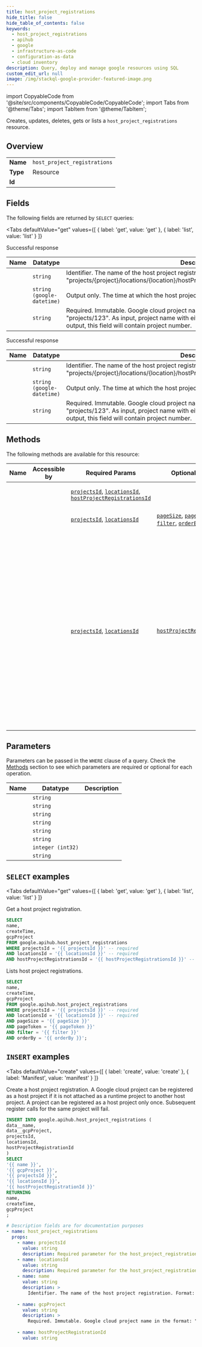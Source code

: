 ```yaml
--- 
title: host_project_registrations
hide_title: false
hide_table_of_contents: false
keywords:
  - host_project_registrations
  - apihub
  - google
  - infrastructure-as-code
  - configuration-as-data
  - cloud inventory
description: Query, deploy and manage google resources using SQL
custom_edit_url: null
image: /img/stackql-google-provider-featured-image.png
---
```


import CopyableCode from '@site/src/components/CopyableCode/CopyableCode';
import Tabs from '@theme/Tabs';
import TabItem from '@theme/TabItem';

Creates, updates, deletes, gets or lists a <code>host_project_registrations</code> resource.

## Overview
<table><tbody>
<tr><td><b>Name</b></td><td><code>host_project_registrations</code></td></tr>
<tr><td><b>Type</b></td><td>Resource</td></tr>
<tr><td><b>Id</b></td><td><CopyableCode code="google.apihub.host_project_registrations" /></td></tr>
</tbody></table>

## Fields

The following fields are returned by `SELECT` queries:

<Tabs
    defaultValue="get"
    values={[
        { label: 'get', value: 'get' },
        { label: 'list', value: 'list' }
    ]}
>
<TabItem value="get">

Successful response

<table>
<thead>
    <tr>
    <th>Name</th>
    <th>Datatype</th>
    <th>Description</th>
    </tr>
</thead>
<tbody>
<tr>
    <td><CopyableCode code="name" /></td>
    <td><code>string</code></td>
    <td>Identifier. The name of the host project registration. Format: "projects/&#123;project&#125;/locations/&#123;location&#125;/hostProjectRegistrations/&#123;host_project_registration&#125;".</td>
</tr>
<tr>
    <td><CopyableCode code="createTime" /></td>
    <td><code>string (google-datetime)</code></td>
    <td>Output only. The time at which the host project registration was created.</td>
</tr>
<tr>
    <td><CopyableCode code="gcpProject" /></td>
    <td><code>string</code></td>
    <td>Required. Immutable. Google cloud project name in the format: "projects/abc" or "projects/123". As input, project name with either project id or number are accepted. As output, this field will contain project number.</td>
</tr>
</tbody>
</table>
</TabItem>
<TabItem value="list">

Successful response

<table>
<thead>
    <tr>
    <th>Name</th>
    <th>Datatype</th>
    <th>Description</th>
    </tr>
</thead>
<tbody>
<tr>
    <td><CopyableCode code="name" /></td>
    <td><code>string</code></td>
    <td>Identifier. The name of the host project registration. Format: "projects/&#123;project&#125;/locations/&#123;location&#125;/hostProjectRegistrations/&#123;host_project_registration&#125;".</td>
</tr>
<tr>
    <td><CopyableCode code="createTime" /></td>
    <td><code>string (google-datetime)</code></td>
    <td>Output only. The time at which the host project registration was created.</td>
</tr>
<tr>
    <td><CopyableCode code="gcpProject" /></td>
    <td><code>string</code></td>
    <td>Required. Immutable. Google cloud project name in the format: "projects/abc" or "projects/123". As input, project name with either project id or number are accepted. As output, this field will contain project number.</td>
</tr>
</tbody>
</table>
</TabItem>
</Tabs>

## Methods

The following methods are available for this resource:

<table>
<thead>
    <tr>
    <th>Name</th>
    <th>Accessible by</th>
    <th>Required Params</th>
    <th>Optional Params</th>
    <th>Description</th>
    </tr>
</thead>
<tbody>
<tr>
    <td><a href="#get"><CopyableCode code="get" /></a></td>
    <td><CopyableCode code="select" /></td>
    <td><a href="#parameter-projectsId"><code>projectsId</code></a>, <a href="#parameter-locationsId"><code>locationsId</code></a>, <a href="#parameter-hostProjectRegistrationsId"><code>hostProjectRegistrationsId</code></a></td>
    <td></td>
    <td>Get a host project registration.</td>
</tr>
<tr>
    <td><a href="#list"><CopyableCode code="list" /></a></td>
    <td><CopyableCode code="select" /></td>
    <td><a href="#parameter-projectsId"><code>projectsId</code></a>, <a href="#parameter-locationsId"><code>locationsId</code></a></td>
    <td><a href="#parameter-pageSize"><code>pageSize</code></a>, <a href="#parameter-pageToken"><code>pageToken</code></a>, <a href="#parameter-filter"><code>filter</code></a>, <a href="#parameter-orderBy"><code>orderBy</code></a></td>
    <td>Lists host project registrations.</td>
</tr>
<tr>
    <td><a href="#create"><CopyableCode code="create" /></a></td>
    <td><CopyableCode code="insert" /></td>
    <td><a href="#parameter-projectsId"><code>projectsId</code></a>, <a href="#parameter-locationsId"><code>locationsId</code></a></td>
    <td><a href="#parameter-hostProjectRegistrationId"><code>hostProjectRegistrationId</code></a></td>
    <td>Create a host project registration. A Google cloud project can be registered as a host project if it is not attached as a runtime project to another host project. A project can be registered as a host project only once. Subsequent register calls for the same project will fail.</td>
</tr>
</tbody>
</table>

## Parameters

Parameters can be passed in the `WHERE` clause of a query. Check the [Methods](#methods) section to see which parameters are required or optional for each operation.

<table>
<thead>
    <tr>
    <th>Name</th>
    <th>Datatype</th>
    <th>Description</th>
    </tr>
</thead>
<tbody>
<tr id="parameter-hostProjectRegistrationsId">
    <td><CopyableCode code="hostProjectRegistrationsId" /></td>
    <td><code>string</code></td>
    <td></td>
</tr>
<tr id="parameter-locationsId">
    <td><CopyableCode code="locationsId" /></td>
    <td><code>string</code></td>
    <td></td>
</tr>
<tr id="parameter-projectsId">
    <td><CopyableCode code="projectsId" /></td>
    <td><code>string</code></td>
    <td></td>
</tr>
<tr id="parameter-filter">
    <td><CopyableCode code="filter" /></td>
    <td><code>string</code></td>
    <td></td>
</tr>
<tr id="parameter-hostProjectRegistrationId">
    <td><CopyableCode code="hostProjectRegistrationId" /></td>
    <td><code>string</code></td>
    <td></td>
</tr>
<tr id="parameter-orderBy">
    <td><CopyableCode code="orderBy" /></td>
    <td><code>string</code></td>
    <td></td>
</tr>
<tr id="parameter-pageSize">
    <td><CopyableCode code="pageSize" /></td>
    <td><code>integer (int32)</code></td>
    <td></td>
</tr>
<tr id="parameter-pageToken">
    <td><CopyableCode code="pageToken" /></td>
    <td><code>string</code></td>
    <td></td>
</tr>
</tbody>
</table>

## `SELECT` examples

<Tabs
    defaultValue="get"
    values={[
        { label: 'get', value: 'get' },
        { label: 'list', value: 'list' }
    ]}
>
<TabItem value="get">

Get a host project registration.

```sql
SELECT
name,
createTime,
gcpProject
FROM google.apihub.host_project_registrations
WHERE projectsId = '{{ projectsId }}' -- required
AND locationsId = '{{ locationsId }}' -- required
AND hostProjectRegistrationsId = '{{ hostProjectRegistrationsId }}' -- required;
```
</TabItem>
<TabItem value="list">

Lists host project registrations.

```sql
SELECT
name,
createTime,
gcpProject
FROM google.apihub.host_project_registrations
WHERE projectsId = '{{ projectsId }}' -- required
AND locationsId = '{{ locationsId }}' -- required
AND pageSize = '{{ pageSize }}'
AND pageToken = '{{ pageToken }}'
AND filter = '{{ filter }}'
AND orderBy = '{{ orderBy }}';
```
</TabItem>
</Tabs>


## `INSERT` examples

<Tabs
    defaultValue="create"
    values={[
        { label: 'create', value: 'create' },
        { label: 'Manifest', value: 'manifest' }
    ]}
>
<TabItem value="create">

Create a host project registration. A Google cloud project can be registered as a host project if it is not attached as a runtime project to another host project. A project can be registered as a host project only once. Subsequent register calls for the same project will fail.

```sql
INSERT INTO google.apihub.host_project_registrations (
data__name,
data__gcpProject,
projectsId,
locationsId,
hostProjectRegistrationId
)
SELECT 
'{{ name }}',
'{{ gcpProject }}',
'{{ projectsId }}',
'{{ locationsId }}',
'{{ hostProjectRegistrationId }}'
RETURNING
name,
createTime,
gcpProject
;
```
</TabItem>
<TabItem value="manifest">

```yaml
# Description fields are for documentation purposes
- name: host_project_registrations
  props:
    - name: projectsId
      value: string
      description: Required parameter for the host_project_registrations resource.
    - name: locationsId
      value: string
      description: Required parameter for the host_project_registrations resource.
    - name: name
      value: string
      description: >
        Identifier. The name of the host project registration. Format: "projects/{project}/locations/{location}/hostProjectRegistrations/{host_project_registration}".
        
    - name: gcpProject
      value: string
      description: >
        Required. Immutable. Google cloud project name in the format: "projects/abc" or "projects/123". As input, project name with either project id or number are accepted. As output, this field will contain project number.
        
    - name: hostProjectRegistrationId
      value: string
```
</TabItem>
</Tabs>
